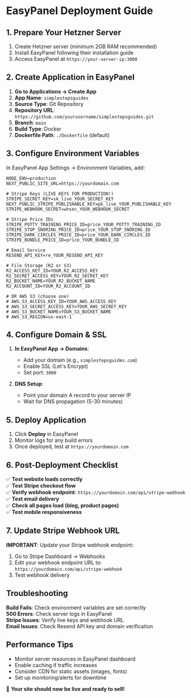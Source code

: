 # EasyPanel Deployment Guide

## 1. Prepare Your Hetzner Server

1. Create Hetzner server (minimum 2GB RAM recommended)
2. Install EasyPanel following their installation guide
3. Access EasyPanel at `https://your-server-ip:3000`

## 2. Create Application in EasyPanel

1. **Go to Applications → Create App**
2. **App Name**: `simplestepsguides`
3. **Source Type**: Git Repository 
4. **Repository URL**: `https://github.com/yourusername/simplestepsguides.git`
5. **Branch**: `main`
6. **Build Type**: Docker
7. **Dockerfile Path**: `./Dockerfile` (default)

## 3. Configure Environment Variables

In EasyPanel App Settings → Environment Variables, add:

```env
NODE_ENV=production
NEXT_PUBLIC_SITE_URL=https://yourdomain.com

# Stripe Keys (LIVE KEYS FOR PRODUCTION!)
STRIPE_SECRET_KEY=sk_live_YOUR_SECRET_KEY  
NEXT_PUBLIC_STRIPE_PUBLISHABLE_KEY=pk_live_YOUR_PUBLISHABLE_KEY
STRIPE_WEBHOOK_SECRET=whsec_YOUR_WEBHOOK_SECRET

# Stripe Price IDs
STRIPE_POTTY_TRAINING_PRICE_ID=price_YOUR_POTTY_TRAINING_ID
STRIPE_STOP_SNORING_PRICE_ID=price_YOUR_STOP_SNORING_ID
STRIPE_DARK_CIRCLES_PRICE_ID=price_YOUR_DARK_CIRCLES_ID
STRIPE_BUNDLE_PRICE_ID=price_YOUR_BUNDLE_ID

# Email Service
RESEND_API_KEY=re_YOUR_RESEND_API_KEY

# File Storage (R2 or S3)
R2_ACCESS_KEY_ID=YOUR_R2_ACCESS_KEY
R2_SECRET_ACCESS_KEY=YOUR_R2_SECRET_KEY
R2_BUCKET_NAME=YOUR_R2_BUCKET_NAME
R2_ACCOUNT_ID=YOUR_R2_ACCOUNT_ID

# OR AWS S3 (choose one)
# AWS_S3_ACCESS_KEY_ID=YOUR_AWS_ACCESS_KEY  
# AWS_S3_SECRET_ACCESS_KEY=YOUR_AWS_SECRET_KEY
# AWS_S3_BUCKET_NAME=YOUR_S3_BUCKET_NAME
# AWS_S3_REGION=us-east-1
```

## 4. Configure Domain & SSL

1. **In EasyPanel App → Domains**:
   - Add your domain (e.g., `simplestepsguides.com`)
   - Enable SSL (Let's Encrypt)
   - Set port: `3000`

2. **DNS Setup**:
   - Point your domain A record to your server IP
   - Wait for DNS propagation (5-30 minutes)

## 5. Deploy Application

1. Click **Deploy** in EasyPanel
2. Monitor logs for any build errors
3. Once deployed, test at `https://yourdomain.com`

## 6. Post-Deployment Checklist

✅ **Test website loads correctly**  
✅ **Test Stripe checkout flow**  
✅ **Verify webhook endpoint**: `https://yourdomain.com/api/stripe-webhook`  
✅ **Test email delivery**  
✅ **Check all pages load (blog, product pages)**  
✅ **Test mobile responsiveness**

## 7. Update Stripe Webhook URL

**IMPORTANT**: Update your Stripe webhook endpoint:
1. Go to Stripe Dashboard → Webhooks
2. Edit your webhook endpoint URL to: `https://yourdomain.com/api/stripe-webhook`
3. Test webhook delivery

## Troubleshooting

**Build Fails**: Check environment variables are set correctly  
**500 Errors**: Check server logs in EasyPanel  
**Stripe Issues**: Verify live keys and webhook URL  
**Email Issues**: Check Resend API key and domain verification

## Performance Tips

- Monitor server resources in EasyPanel dashboard
- Enable caching if traffic increases  
- Consider CDN for static assets (images, fonts)
- Set up monitoring/alerts for downtime

🚀 **Your site should now be live and ready to sell!**
